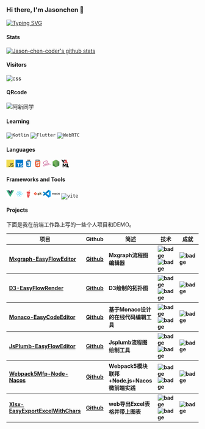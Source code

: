 ### Hi there, I'm Jasonchen 👋

<a href="https://git.io/typing-svg"><img src="https://readme-typing-svg.demolab.com?font=Fira+Code&pause=1000&color=259076&background=FF52BC00&width=610&lines=code+happily,+keep+open+source,+enjoy+life." alt="Typing SVG" /></a>

<!-- 
#### Profile
![](https://github-profile-summary-cards.vercel.app/api/cards/profile-details?username=Jason-chen-coder&count_private=true&show_icons=true&theme=gotham)
-->

#### Stats
[![Jason-chen-coder's github stats](https://github-readme-stats-gray-kappa.vercel.app/api?username=Jason-chen-coder&count_private=true&show_icons=true&theme=gotham)]([https://www.bmpi.dev](https://blog.csdn.net/weixin_39085822?spm=1000.2115.3001.5343))

#### Visitors
<img height="20" src="https://badges.toozhao.com/badges/01FPBS78QPRZFKQGN6WNXJK8FH/green.svg" alt="css" />

#### QRcode
<img width=500 src="https://raw.githubusercontent.com/Jason-chen-coder/Jason-chen-coder/main/saoma.png" alt="阿新同学">



<!-- ### My Stats: -->
<!-- ![Jason-chen-coder's github stats](https://github-readme-stats.vercel.app/api?username=Jason-chen-coder&show_icons=true&theme=radical)(https://github.com/Jason-chen-coder) -->
#### Learning 
<code><img height="20" src="https://encrypted-tbn0.gstatic.com/images?q=tbn:ANd9GcRglzwnBDunqKlVVYVxJi0rRnxEEZN4rTcmXR53PRklbxfY5lXhhGOI&usqp=CAE&s" title="Kotlin" alt="Kotlin" /></code>
<code><img height="20" src="https://logowik.com/content/uploads/images/flutter5786.jpg" title="Flutter"  alt="Flutter" /></code>
<code><img height="20" src="https://img0.baidu.com/it/u=2198519437,210472326&fm=253&fmt=auto&app=138&f=JPEG?w=565&h=500" title="WebRTC"  alt="WebRTC" /></code>

#### Languages
<!-- languages:start -->
<!-- prettier-ignore-start -->
<!-- markdownlint-disable -->
<code><img height="20" src="https://raw.githubusercontent.com/github/explore/80688e429a7d4ef2fca1e82350fe8e3517d3494d/topics/javascript/javascript.png" alt="javascript" /></code>
<code><img height="20" src="https://raw.githubusercontent.com/github/explore/80688e429a7d4ef2fca1e82350fe8e3517d3494d/topics/typescript/typescript.png" alt="typescript" /></code>
<code><img height="20" src="https://raw.githubusercontent.com/github/explore/80688e429a7d4ef2fca1e82350fe8e3517d3494d/topics/css/css.png" alt="css" /></code>
<code><img height="20" src="https://raw.githubusercontent.com/github/explore/80688e429a7d4ef2fca1e82350fe8e3517d3494d/topics/html/html.png" alt="html" /></code>
<code><img height="20" src="https://raw.githubusercontent.com/github/explore/80688e429a7d4ef2fca1e82350fe8e3517d3494d/topics/sass/sass.png" alt="sass" /></code>
<code><img height="20" src="https://raw.githubusercontent.com/github/explore/80688e429a7d4ef2fca1e82350fe8e3517d3494d/topics/nodejs/nodejs.png" alt="nodejs" /></code>
<code><img height="20" src="https://raw.githubusercontent.com/github/explore/80688e429a7d4ef2fca1e82350fe8e3517d3494d/topics/yaml/yaml.png" alt="yaml" /></code>
<!-- markdownlint-restore -->
<!-- prettier-ignore-end -->

<!-- languages:end -->

#### Frameworks and Tools

<!-- tools:start -->
<!-- prettier-ignore-start -->
<!-- markdownlint-disable -->
<code><img height="20" src="https://raw.githubusercontent.com/github/explore/80688e429a7d4ef2fca1e82350fe8e3517d3494d/topics/vue/vue.png" alt="vue" /></code>
<code><img height="20" src="https://raw.githubusercontent.com/github/explore/80688e429a7d4ef2fca1e82350fe8e3517d3494d/topics/react/react.png" alt="react" /></code>
<code><img height="20" src="https://raw.githubusercontent.com/github/explore/80688e429a7d4ef2fca1e82350fe8e3517d3494d/topics/gulp/gulp.png" alt="gulp" /></code>
<code><img height="20" src="https://raw.githubusercontent.com/github/explore/80688e429a7d4ef2fca1e82350fe8e3517d3494d/topics/git/git.png" alt="git" /></code>
<code><img height="20" src="https://raw.githubusercontent.com/github/explore/80688e429a7d4ef2fca1e82350fe8e3517d3494d/topics/visual-studio-code/visual-studio-code.png" alt="visual-studio-code" /></code>
<code><img height="20" src="https://raw.githubusercontent.com/github/explore/80688e429a7d4ef2fca1e82350fe8e3517d3494d/topics/macos/macos.png" alt="macos" /></code>
<code><img height="20" src="https://vitejs.dev/logo.svg" alt="vite" /></code>
<!-- markdownlint-restore -->
<!-- prettier-ignore-end -->
<!-- tools:end -->

 #### Projects
<p>下面是我在前端工作路上写的一些个人项目和DEMO。</p>
<table>
  <thead align="center">
    <tr>
      <th>项目</th>
      <th>Github</th>
      <th>简述</th>
      <th>技术</th>
      <th>成就</th>
    </tr>
  </thead>
  <tbody align="left">
    <tr>
      <th>
        <a href="https://jason-chen-coder.github.io/Mxgraph-EasyFlowEditor/#/" target="_blank">
        Mxgraph-EasyFlowEditor</a>
      </th>
      <th>
        <a href="https://github.com/Jason-chen-coder/Mxgraph-EasyFlowEditor" target="_blank">Github</a>
      </th>
      <th>Mxgraph流程图编辑器</th>
      <th>
        <img src="https://img.shields.io/badge/Vue.js-35495E?style=flat-square&amp;logo=vue.js&amp;logoColor=4FC08" alt="badge">
        <img src="https://img.shields.io/badge/mxgraph-%23f4c761?logoColor=white&style=flat-square" alt="badge">
      </th>
      <th>
        <img src="https://img.shields.io/github/stars/Jason-chen-coder/Mxgraph-EasyFlowEditor?style=flat-square" alt="badge">
      </th>
    </tr>
   <tr>
      <th>
        <a href="https://jason-chen-coder.github.io/D3-EasyFlowRender/#/treetopo" target="_blank">
         D3-EasyFlowRender
       </a>
      </th>
      <th>
        <a href="https://github.com/Jason-chen-coder/D3-EasyFlowRender" target="_blank">Github</a>
      </th>
      <th>D3绘制的拓扑图</th>
      <th>
        <img src="https://img.shields.io/badge/Vue.js-35495E?style=flat-square&amp;logo=vue.js&amp;logoColor=4FC08" alt="badge">
         <img src="https://img.shields.io/badge/D3.js-%23f5834d?style=flat-square&amp;logo=D3.js&amp;logoColor=white" alt="badge">
      </th>
      <th>
        <img src="https://img.shields.io/github/stars/Jason-chen-coder/D3-EasyFlowRender?style=flat-square" alt="badge">
      </th>
    </tr>
   <tr>
      <th>
        <a href="https://jason-chen-coder.github.io/Monaco-EasyCodeEditor/" target="_blank">
         Monaco-EasyCodeEditor
       </a>
      </th>
      <th>
        <a href="https://github.com/Jason-chen-coder/Monaco-EasyCodeEditor" target="_blank">Github</a>
      </th>
      <th>基于Monaco设计的在线代码编辑工具</th>
      <th>
        <img src="https://img.shields.io/badge/Vue.js-35495E?style=flat-square&amp;logo=vue.js&amp;logoColor=4FC08" alt="badge">
        <img src="https://img.shields.io/badge/monaco-%230c7ebe?style=flat-square&logoColor=white" alt="badge">
      </th>
      <th>
        <img src="https://img.shields.io/github/stars/Jason-chen-coder/Monaco-EasyCodeEditor?style=flat-square" alt="badge">
      </th>
    </tr>
   <tr>
      <th>
        <a href="https://jason-chen-coder.github.io/JsPlumb-EasyFlowEditor/" target="_blank">
         JsPlumb-EasyFlowEditor
       </a>
      </th>
      <th>
        <a href="https://github.com/Jason-chen-coder/JsPlumb-EasyFlowEditor" target="_blank">Github</a>
      </th>
      <th>Jsplumb流程图绘制工具</th>
      <th>
        <img src="https://img.shields.io/badge/Vue.js-35495E?style=flat-square&amp;logo=vue.js&amp;logoColor=4FC08" alt="badge">
        <img src="https://img.shields.io/badge/jsplumb-%230c7ebe?style=flat-square&logoColor=white" alt="badge">
      </th>
      <th>
        <img src="https://img.shields.io/github/stars/Jason-chen-coder/JsPlumb-EasyFlowEditor?style=flat-square" alt="badge">
      </th>
    </tr>
   <tr>
      <th>
        <a href="https://github.com/Jason-chen-coder/Webpack5Mfp-Node-Nacos" target="_blank">
         Webpack5Mfp-Node-Nacos
       </a>
      </th>
      <th>
        <a href="https://github.com/Jason-chen-coder/Webpack5Mfp-Node-Nacos" target="_blank">Github</a>
      </th>
      <th>Webpack5模块联邦+Node.js+Nacos微前端实践</th>
      <th>
        <img src="https://img.shields.io/badge/Vue.js-35495E?style=flat-square&amp;logo=vue.js&amp;logoColor=4FC08" alt="badge">
        <img src="https://img.shields.io/badge/Node.js-111111?style=flat-square&amp&logo=Node.js&amp;logoColor=9be9a8" alt="badge">
      </th>
      <th>
        <img src="https://img.shields.io/github/stars/Jason-chen-coder/Webpack5Mfp-Node-Nacos?style=flat-square" alt="badge">
      </th>
    </tr>
    <tr>
      <th>
        <a href="https://jason-chen-coder.github.io/Xlsx-EasyExportExcelWithChars" target="_blank">
         Xlsx-EasyExportExcelWithChars
       </a>
      </th>
      <th>
        <a href="https://github.com/Jason-chen-coder/Xlsx-EasyExportExcelWithChars" target="_blank">Github</a>
      </th>
      <th>web导出Excel表格并带上图表</th>
      <th>
        <img src="https://img.shields.io/badge/Vue.js-35495E?style=flat-square&amp;logo=vue.js&amp;logoColor=4FC08" alt="badge">
       <img src="https://img.shields.io/badge/xslx-chart-chart?style=flat-square&logoColor=#07c160" alt="badge">
      </th>
      <th>
        <img src="https://img.shields.io/github/stars/Jason-chen-coder/Xlsx-EasyExportExcelWithChars?style=flat-square" alt="badge">
      </th>
    </tr>
  </tbody>
</table>
 
<!-- ![](https://raw.githubusercontent.com/bilibili-ayang/bilibili-ayang/main/assets/github-contribution-grid-snake.svg) -->


<!-- ### Top Langs:
[![Top Langs](https://github-readme-stats.vercel.app/api/top-langs/?username=Jason-chen-coder&layout=compact&theme=radical)](https://blog.csdn.net/weixin_39085822) 
 -->
<!-- ### Top Projects:
[![Readme Card](https://github-readme-stats.vercel.app/api/pin/?username=Jason-chen-coder&repo=Mxgraph-EasyFlowEditor&theme=radical)](https://github.com/Jason-chen-coder/Mxgraph-EasyFlowEditor)

[![Readme Card](https://github-readme-stats.vercel.app/api/pin/?username=Jason-chen-coder&repo=D3-EasyFlowRender&theme=radical)](https://github.com/Jason-chen-coder/D3-EasyFlowRender)

[![Readme Card](https://github-readme-stats.vercel.app/api/pin/?username=Jason-chen-coder&repo=JsPlumb-EasyFlowEditor&theme=radical)](https://github.com/Jason-chen-coder/JsPlumb-EasyFlowEditor)
 -->
<!-- ### 📈 Activity Graph：

![](https://activity-graph.herokuapp.com/graph?username=Jason-chen-coder&theme=react-dark) -->

